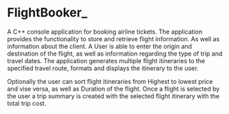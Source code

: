 # FlightBooker_

A C++ console application for booking airline tickets. The application provides the functionality to store and retrieve flight information.
As well as information about the client. A User is able to enter the origin and destination of the flight, as well as information regarding the type of trip and travel dates. The application generates multiple flight itineraries to the specified travel route, formats and displays the itinerary to the user.

Optionally the user can sort flight itineraries from Highest to lowest price and vise versa, as well as Duration of the flight.
Once a flight is selected by the user a trip summary is created with the selected flight itinerary with the total trip cost.
